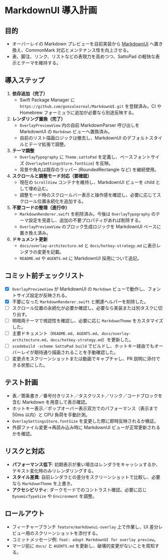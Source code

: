 # MarkdownUI 導入計画

## 目的
- オーバーレイの Markdown プレビューを自前実装から [MarkdownUI](https://github.com/gonzalezreal/MarkdownUI) へ置き換え、CommonMark 対応とメンテナンス性を向上させる。
- 表、脚注、リンク、リストなどの表現力を高めつつ、SattoPad の軽快な表示とテーマを維持する。

## 導入ステップ
1. **依存追加（完了）**
   - Swift Package Manager に `https://github.com/gonzalezreal/MarkdownUI.git` を登録済み。CI や Homebrew フォーミュラに追加が必要なら別途反映する。
2. **レンダリング置換（完了）**
   - `OverlayPreviewView` 内の自前 MarkdownParser 呼び出しを MarkdownUI の `Markdown` ビューへ置換済み。
   - 自前のリスト描画ロジックは撤去し、MarkdownUI のデフォルトスタイルとテーマ拡張で調整。
3. **テーマ調整**
   - `OverlayTypography` に `Theme.sattoPad` を定義し、ベースフォントサイズ (`OverlaySettingsStore.fontSize`) を反映。
   - 背景や角丸は既存のラッパー (RoundedRectangle など) を継続使用。
4. **スクロールと調整モード対応（要確認）**
   - 現在の `ScrollView` コンテナを維持し、MarkdownUI ビューを child として埋め込む。
   - 調整モード時のスクロールバー表示と操作感を確認し、必要に応じてスクロール位置永続化を追加する。
5. **不要コードの整理（進行中）**
   - `MarkdownRenderer.swift` を削除済み。今後は `OverlayTypography` のテーマ設定を見直し、追加の不要プロパティがあれば削除する。
   - `OverlayPreviewView` のブロック生成ロジックを MarkdownUI ベースに置き換え済み。
6. **ドキュメント更新**
   - `docs/overlay-architecture.md` と `docs/hotkey-strategy.md` に表示レンダラの変更を記載。
   - `README.md` や `AGENTS.md` に MarkdownUI 採用について追記。

## コミット前チェックリスト
- [x] `OverlayPreviewView` が MarkdownUI の `Markdown` ビューで動作し、フォントサイズ設定が反映される。
- [x] 不要になった `MarkdownRenderer.swift` と関連ヘルパーを削除した。
- [ ] スクロール位置の永続化が必要か確認し、必要なら実装または別タスクに切り出す。
- [ ] 明暗両テーマで視認性を確認し、必要に応じ `MarkdownTheme` をカスタマイズした。
- [ ] 主要ドキュメント（`README.md`、`AGENTS.md`、`docs/overlay-architecture.md`、`docs/hotkey-strategy.md`）を更新した。
- [ ] `xcodebuild -scheme SattoPad build` でビルドし、ホットキー経由でもオーバーレイが期待通り描画されることを手動確認した。
- [ ] 変更点をスクリーンショットまたは動画でキャプチャし、PR 説明に添付できる状態にした。

## テスト計画
- 表／箇条書き／番号付きリスト／タスクリスト／リンク／コードブロックを含む Markdown を用意して表示確認。
- ホットキー表示／ポップオーバー表示双方でのパフォーマンス（表示まで 50ms 以内）と CPU 負荷を手動計測。
- `OverlaySettingsStore.fontSize` を変更した際に即時反映されるか検証。
- 外部ファイル変更→再読み込み時に MarkdownUI ビューが正常更新されるかを確認。

## リスクと対応
- **パフォーマンス低下**: 初期表示が重い場合はレンダラをキャッシュするか、テキスト変化時のみリレンダリングする。
- **スタイル差異**: 自前レンダラとの差分をスクリーンショットで比較し、必要なら `MarkdownTheme` を上書き。
- **アクセシビリティ**: ダークモードでのコントラスト確認。必要に応じ `DynamicTypeSize` や `Environment` を調整。

## ロールアウト
- フィーチャーブランチ `feature/markdownui-overlay` 上で作業し、UI 差分レビュー用のスクリーンショットを添付する。
- コミットメッセージ例: `feat: adopt MarkdownUI for overlay preview`。
- マージ前に `docs/` と `AGENTS.md` を更新し、破壊的変更がないことを周知する。
